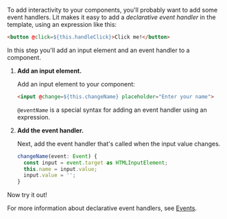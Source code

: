 To add interactivity to your components, you'll probably want to add some event handlers. Lit makes it easy to add a _declarative event handler_ in the template, using an expression like this:

```html
<button @click=${this.handleClick}>Click me!</button>
```

In this step you'll add an input element and an event handler to a component.

1. **Add an input element.**

    Add an input element to your component:

    ```html
    <input @change=${this.changeName} placeholder="Enter your name">
    ```

    <code>@<var>eventName</var></code> is a special syntax for adding an event handler using an expression.

2. **Add the event handler.**

    Next, add the event handler that's called when the input value changes.

    ```ts
    changeName(event: Event) {
      const input = event.target as HTMLInputElement;
      this.name = input.value;
      input.value = '';
    }
    ```

Now try it out!

For more information about declarative event handlers, see [Events](/guide/components/events/).
